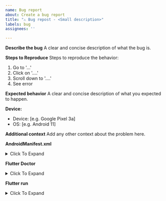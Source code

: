 ```yaml
---
name: Bug report
about: Create a bug report
title: "⚠️ Bug repost - <Small description>"
labels: bug
assignees: ''

---
```


**Describe the bug**
A clear and concise description of what the bug is.

**Steps to Reproduce**
Steps to reproduce the behavior:
1. Go to '...'
2. Click on '....'
3. Scroll down to '....'
4. See error

**Expected behavior**
A clear and concise description of what you expected to happen.

**Device:**
 - Device: [e.g. Google Pixel 3a]
 - OS: [e.g. Android 11]

**Additional context**
Add any other context about the problem here.

**AndroidManifest.xml**
<details><summary>Click To Expand</summary>
```
Paste your AndroidManifest.xml contents here
```
</details>


**Flutter Doctor**
<details><summary>Click To Expand</summary>
```
Run flutter doctor -v and paste the output here
```
</details>

**Flutter run**
<details><summary>Click To Expand</summary>
```
Run flutter run -v and paste the output here
```
</details>
